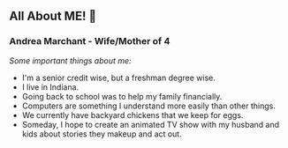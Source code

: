 ## All About ME! 👋
### Andrea Marchant - Wife/Mother of 4
*Some important things about me:*
- I'm a senior credit wise, but a freshman degree wise.
- I live in Indiana.
- Going back to school was to help my family financially.
- Computers are something I understand more easily than other things.
- We currently have backyard chickens that we keep for eggs.
- Someday, I hope to create an animated TV show with my husband and kids about stories they makeup and act out.


<!--
**almarch3/almarch3** is a ✨ _special_ ✨ repository because its `README.md` (this file) appears on your GitHub profile.

Here are some ideas to get you started:

- 🔭 I’m currently working on ...
- 🌱 I’m currently learning ...
- 👯 I’m looking to collaborate on ...
- 🤔 I’m looking for help with ...
- 💬 Ask me about ...
- 📫 How to reach me: ...
- 😄 Pronouns: ...
- ⚡ Fun fact: ...
-->
